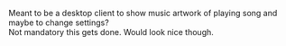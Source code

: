 Meant to be a desktop client to show music artwork of playing song and maybe to change settings?
<br>
Not mandatory this gets done. Would look nice though.